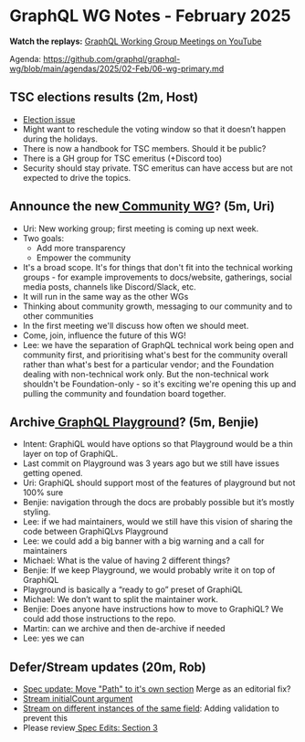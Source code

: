 # GraphQL WG Notes - February 2025

**Watch the replays:**
[GraphQL Working Group Meetings on YouTube](https://www.youtube.com/playlist?list=PLP1igyLx8foH30_sDnEZnxV_8pYW3SDtb)

Agenda:
https://github.com/graphql/graphql-wg/blob/main/agendas/2025/02-Feb/06-wg-primary.md

## TSC elections results (2m, Host)

- [Election issue](https://github.com/graphql/graphql-wg/issues/1612)<span style="text-decoration:underline;">
  </span>
- Might want to reschedule the voting window so that it doesn’t happen during
  the holidays.
- There is now a handbook for TSC members. Should it be public?
- There is a GH group for TSC emeritus (+Discord too)
- Security should stay private. TSC emeritus can have access but are not
  expected to drive the topics.

## Announce the new[ Community WG](https://github.com/graphql/community-wg)? (5m, Uri)

- Uri: New working group; first meeting is coming up next week.
- Two goals:
  - Add more transparency
  - Empower the community
- It's a broad scope. It's for things that don't fit into the technical working
  groups - for example improvements to docs/website, gatherings, social media
  posts, channels like Discord/Slack, etc.
- It will run in the same way as the other WGs
- Thinking about community growth, messaging to our community and to other
  communities
- In the first meeting we'll discuss how often we should meet.
- Come, join, influence the future of this WG!
- Lee: we have the separation of GraphQL technical work being open and community
  first, and prioritising what's best for the community overall rather than
  what's best for a particular vendor; and the Foundation dealing with
  non-technical work only. But the non-technical work shouldn't be
  Foundation-only - so it's exciting we're opening this up and pulling the
  community and foundation board together.

## Archive[ GraphQL Playground](https://github.com/graphql/graphql-playground)? (5m, Benjie)

- Intent: GraphiQL would have options so that Playground would be a thin layer
  on top of GraphiQL.
- Last commit on Playground was 3 years ago but we still have issues getting
  opened.
- Uri: GraphiQL should support most of the features of playground but not 100%
  sure
- Benjie: navigation through the docs are probably possible but it’s mostly
  styling.
- Lee: if we had maintainers, would we still have this vision of sharing the
  code between GraphiQLvs Playground
- Lee: we could add a big banner with a big warning and a call for maintainers
- Michael: What is the value of having 2 different things?
- Benjie: If we keep Playground, we would probably write it on top of GraphiQL
- Playground is basically a “ready to go” preset of GraphiQL
- Michael: We don’t want to split the maintainer work.
- Benjie: Does anyone have instructions how to move to GraphiQL? We could add
  those instructions to the repo.
- Martin: can we archive and then de-archive if needed
- Lee: yes we can

## Defer/Stream updates (20m, Rob)

- [Spec update: Move "Path" to it's own section](https://github.com/graphql/graphql-spec/pull/1129)
  Merge as an editorial fix?
- [Stream initialCount argument](https://github.com/graphql/defer-stream-wg/discussions/104)
- [Stream on different instances of the same field](https://github.com/graphql/defer-stream-wg/discussions/100):
  Adding validation to prevent this
- Please
  review[ Spec Edits: Section 3](https://github.com/graphql/graphql-spec/pull/1132)
